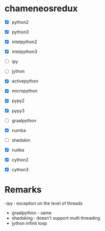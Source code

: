 # chameneosredux
- [X] python2
- [X] python3
- [X] intelpython2
- [X] intelpython3
- [ ] ipy
- [ ] jython
- [X] activepython
- [X] micropython
- [X] pypy2
- [X] pypy3
- [ ] graalpython
- [X] numba
- [ ] shedskin
- [X] nuitka
- [X] cython2
- [X] cython3


# Remarks 
-ipy : exception on the level of threads 
- graalpython - same 
- shedsking : doesn't support multi threading 
- jython infinit loop 